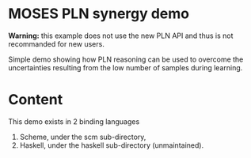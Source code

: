 # MOSES PLN synergy demo

**Warning:** this example does not use the new PLN API and thus is not
recommanded for new users.

Simple demo showing how PLN reasoning can be used to overcome the
uncertainties resulting from the low number of samples during
learning.

# Content

This demo exists in 2 binding languages
1. Scheme, under the scm sub-directory,
2. Haskell, under the haskell sub-directory (unmaintained).
